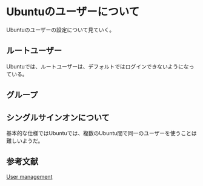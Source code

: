 # Ubuntuのユーザーについて
Ubuntuのユーザーの設定について見ていく。
## ルートユーザー
Ubuntuでは、ルートユーザーは、デフォルトではログインできないようになっている。
## グループ
## シングルサインオンについて
基本的な仕様ではUbuntuでは、複数のUbuntu間で同一のユーザーを使うことは難しいようだ。
## 参考文献
[User management](https://help.ubuntu.com/lts/serverguide/user-management.html#user-profile-security)
